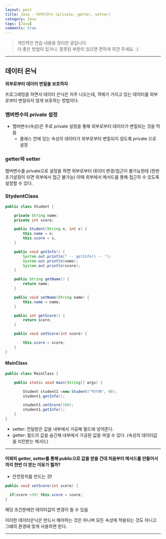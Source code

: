 ```yaml
---
layout: post
title: Java - 데이터은닉 (private, getter, setter)
category: Java
tags: [Java]
comments: true
---
```


> 개인적인 연습 내용을 정리한 글입니다.      
> 더 좋은 방법이 있거나, 잘못된 부분이 있으면 편하게 의견 주세요. :)

<hr>

## 데이터 은닉

**외부로부터 데이터 변질을 보호하자**

프로그래밍을 하면서 데이터 은닉은 자주 나오는데, 객체가 가지고 있는 데이터를 외부로부터 변질되지 않게 보호하는 방법이다.

### 멤버변수의 private 설정

- 멤버변수(속성)은 주로 private 설정을 통해 외부로부터 데이터가 변질되는 것을 막음
  - 클래스 안에 있는 속성의 데이터가 외부로부터 변질되지 않도록 private 으로 설정


### getter와  setter

멤버변수를 private으로 설정을 하면 외부로부터 데이터 변경/접근이 불가능한데 (한번 초기설정이 되면 외부에서 접근 불가능) 이때 외부에서 메서드를 통해 접근하 수 있도록 설정할 수 있다.

### StydentClass

```java
public class Student {

	private String name;
	private int score;

	public Student(String n, int s) {
		this.name = n;
		this.score = s;
	}

	public void getInfo() {
		System.out.println(" -- getInfo() -- ");
		System.out.println(name);
		System.out.println(score);
	}

	public String getName() {
		return name;
	}

	public void setName(String name) {
		this.name = name;
	}

	public int getScore() {
		return score;
	}

	public void setScore(int score) {

		this.score = score;
	}
}
```

#### MainClass

```java
public class MainClass {

	public static void main(String[] args) {

		Student student1 =new Student("박지혜", 90);
		student1.getInfo();

		student1.setScore(100);
		student1.getInfo();
	}
}
```

- setter: 전달받은 값을 내부에서 가공해 필드에 넣어준다.
- getter: 필드의 값을 숨긴채 내부에서 가공된 값을 꺼낼 수 있다. (속성의 데이터값을 리턴받는 메서드)


<hr>

#### 어짜피 getter, setter를 통해 public으로 값을 받을 건데 처음부터 메서드를 만들어서까지 한번 더 받는 이유가 뭘까?

- 안전장치를 만드는 것!

```java
public void setScore(int score) {

  if(score >50) this.score = score;
}
```

해당 조건문에만 데이터값이 변경이 될 수 있음

이러한 데이터은닉은 반드시 해야하는 것은 아니며 모든 속성에 적용되는 것도 아니고 그떄의 환경에 맞게 사용하면 된다.

<hr>
